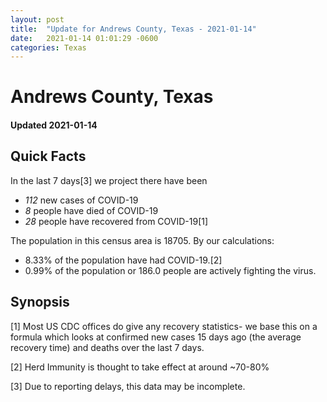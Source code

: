 ```yaml
---
layout: post
title:  "Update for Andrews County, Texas - 2021-01-14"
date:   2021-01-14 01:01:29 -0600
categories: Texas
---
```


# Andrews County, Texas
#### Updated 2021-01-14

## Quick Facts

In the last 7 days[3] we project there have been
- *112* new cases of COVID-19
- *8* people have died of COVID-19
- *28* people have recovered from COVID-19[1]

The population in this census area is 18705. By our calculations:
- 8.33% of the population have had COVID-19.[2]
- 0.99% of the population or 186.0 people are actively fighting the virus.

## Synopsis




[1] Most US CDC offices do give any recovery statistics- we base this on a formula which looks at confirmed new cases
15 days ago (the average recovery time) and deaths over the last 7 days.

[2] Herd Immunity is thought to take effect at around ~70-80%

[3] Due to reporting delays, this data may be incomplete.
 
    